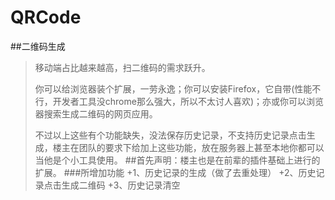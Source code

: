 # QRCode
##二维码生成
> 移动端占比越来越高，扫二维码的需求跃升。
> 
> 你可以给浏览器装个扩展，一劳永逸；你可以安装Firefox，它自带(性能不行，开发者工具没chrome那么强大，所以不太讨人喜欢)；亦或你可以浏览器搜索生成二维码的网页应用。
>
> 不过以上这些有个功能缺失，没法保存历史记录，不支持历史记录点击生成，楼主在团队的要求下给加上这些功能，放在服务器上甚至本地你都可以当他是个小工具使用。
##首先声明：楼主也是在前辈的插件基础上进行的扩展。
###所增加功能
+1、历史记录的生成（做了去重处理）
+2、历史记录点击生成二维码
+3、历史记录清空
